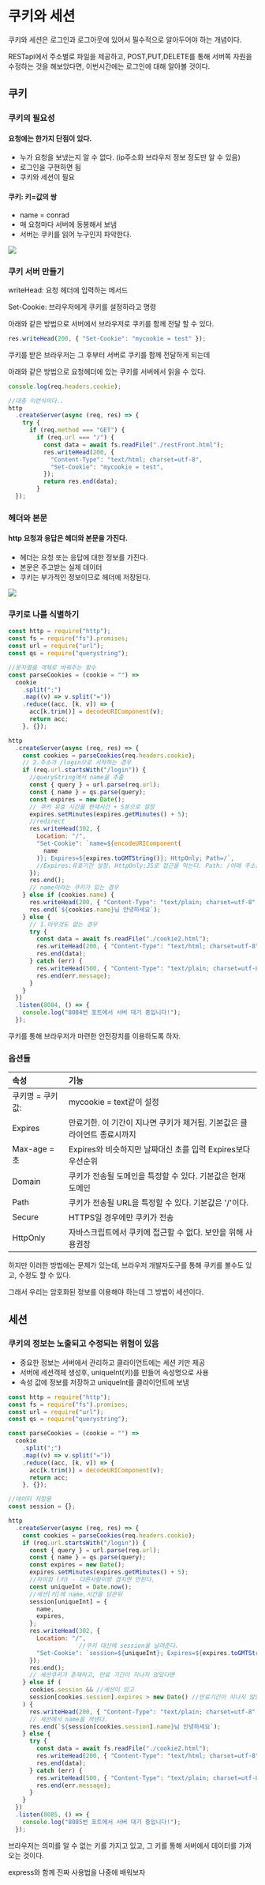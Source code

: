 # 쿠키와 세션

쿠키와 세션은 로그인과 로그아웃에 있어서 필수적으로 알아두어야 하는 개념이다. 

RESTapi에서 주소별로 파일을 제공하고, POST,PUT,DELETE를 통해 서버쪽 자원을 수정하는 것을 해보았다면,  이번시간에는 로그인에 대해 알아볼 것이다. 

## 쿠키

### 쿠키의 필요성

#### 요청에는 한가지 단점이 있다. 

* 누가 요청을 보냈는지 알 수 없다. \(ip주소화 브라우저 정보 정도만 알 수 있음\)
* 로그인을 구현하면 됨
* 쿠키와 세션이 필요

#### 쿠키: 키=값의 쌍

* name = conrad
* 매 요청마다 서버에 동봉해서 보냄
* 서버는 쿠키를 읽어 누구인지 파악한다. 

![](../.gitbook/assets/image%20%281%29.png)

### 쿠키 서버 만들기

writeHead: 요청 헤더에 입력하는 메서드 

Set-Cookie: 브라우저에게 쿠키를 설정하라고 명령

아래와 같은 방법으로 서버에서 브라우저로 쿠키를 함께 전달 할 수 있다. 

```javascript
res.writeHead(200, { "Set-Cookie": "mycookie = test" });
```

쿠키를 받은 브라우저는 그 후부터 서버로 쿠키를 함께 전달하게 되는데

아래와 같은 방법으로 요청헤더에 있는 쿠키를 서버에서 읽을 수 있다. 

```javascript
console.log(req.headers.cookie);
```

```javascript
//대충 이런식이다..
http
  .createServer(async (req, res) => {
    try {
      if (req.method === "GET") {
        if (req.url === "/") {
          const data = await fs.readFile("./restFront.html");
          res.writeHead(200, {
            "Content-Type": "text/html; charset=utf-8",
            "Set-Cookie": "mycookie = test",
          });
          return res.end(data);
        }
  });
```

### 헤더와 본문

#### http 요청과 응답은 헤더와 본문을 가진다. 

* 헤더는 요청 또는 응답에 대한 정보를 가진다.
* 본문은 주고받는 실제 데이터
* 쿠키는 부가적인 정보이므로 헤더에 저장된다.

![](../.gitbook/assets/image%20%2826%29.png)

### 쿠키로 나를 식별하기

```javascript
const http = require("http");
const fs = require("fs").promises;
const url = require("url");
const qs = require("querystring");

//문자열을 객체로 바꿔주는 함수
const parseCookies = (cookie = "") =>
  cookie
    .split(";")
    .map((v) => v.split("="))
    .reduce((acc, [k, v]) => {
      acc[k.trim()] = decodeURIComponent(v);
      return acc;
    }, {});

http
  .createServer(async (req, res) => {
    const cookies = parseCookies(req.headers.cookie);
    // 2.주소가 /login으로 시작하는 경우
    if (req.url.startsWith("/login")) {
      //queryString에서 name을 추출
      const { query } = url.parse(req.url);
      const { name } = qs.parse(query);
      const expires = new Date();
      // 쿠키 유효 시간을 현재시간 + 5분으로 설정
      expires.setMinutes(expires.getMinutes() + 5);
      //redirect
      res.writeHead(302, {
        Location: "/",
        "Set-Cookie": `name=${encodeURIComponent(
          name
        )}; Expires=${expires.toGMTString()}; HttpOnly; Path=/`,
        //Expires:유효기간 설정. HttpOnly:JS로 접근을 막는다. Path: /아래 주소는 쿠키사용 가능
      });
      res.end();
      // name이라는 쿠키가 있는 경우
    } else if (cookies.name) {
      res.writeHead(200, { "Content-Type": "text/plain; charset=utf-8" });
      res.end(`${cookies.name}님 안녕하세요`);
    } else {
      // 1.아무것도 없는 경우
      try {
        const data = await fs.readFile("./cookie2.html");
        res.writeHead(200, { "Content-Type": "text/html; charset=utf-8" });
        res.end(data);
      } catch (err) {
        res.writeHead(500, { "Content-Type": "text/plain; charset=utf-8" });
        res.end(err.message);
      }
    }
  })
  .listen(8084, () => {
    console.log("8084번 포트에서 서버 대기 중입니다!");
  });

```

쿠키를 통해 브라우저가 마련한 안전장치를 이용하도록 하자.

### 옵션들

| 속성 | 기능 |
| :--- | :--- |
| 쿠키명 = 쿠키값: | mycookie = text같이 설정 |
| Expires | 만료기한. 이 기간이 지나면 쿠키가 제거됨. 기본값은 클라이언트 종료시까지 |
| Max-age = 초 | Expires와 비슷하지만 날짜대신 초를 입력 Expires보다 우선순위 |
| Domain | 쿠키가 전송될 도메인을 특정할 수 있다. 기본값은 현재 도메인 |
| Path | 쿠키가 전송될 URL을 특정할 수 있다. 기본값은 '/'이다. |
| Secure | HTTPS일 경우에만 쿠키가 전송 |
| HttpOnly | 자바스크립트에서 쿠키에 접근할 수 없다. 보안을 위해 사용권장 |

하지만 이러한 방법에는 문제가 있는데, 브라우저 개발자도구를 통해 쿠키를 볼수도 있고, 수정도 할 수 있다. 

그래서 우리는 암호화된 정보를 이용해야 하는데 그 방법이 세션이다. 

## 세션

### 쿠키의 정보는 노출되고 수정되는 위험이 있음

* 중요한 정보는 서버에서 관리하고 클라이언트에는 세션 키만 제공
* 서버에 세션객체 생성후, uniqueInt\(키\)를 만들어 속성명으로 사용
* 속성 값에 정보를 저장하고 uniqueInt를 클라이언트에 보냄

```javascript
const http = require("http");
const fs = require("fs").promises;
const url = require("url");
const qs = require("querystring");

const parseCookies = (cookie = "") =>
  cookie
    .split(";")
    .map((v) => v.split("="))
    .reduce((acc, [k, v]) => {
      acc[k.trim()] = decodeURIComponent(v);
      return acc;
    }, {});

//데이터 저장용
const session = {};

http
  .createServer(async (req, res) => {
    const cookies = parseCookies(req.headers.cookie);
    if (req.url.startsWith("/login")) {
      const { query } = url.parse(req.url);
      const { name } = qs.parse(query);
      const expires = new Date();
      expires.setMinutes(expires.getMinutes() + 5);
      //차이점 (키) - 다른사람이랑 겹치면 안된다.
      const uniqueInt = Date.now();
      //세션[키]에 name,시간을 담은뒤
      session[uniqueInt] = {
        name,
        expires,
      };
      res.writeHead(302, {
        Location: "/", 
                    //쿠키 대신에 session을 날려준다. 
        "Set-Cookie": `session=${uniqueInt}; Expires=${expires.toGMTString()}; HttpOnly; Path=/`,
      });
      res.end();
      // 세션쿠키가 존재하고, 만료 기간이 지나지 않았다면
    } else if (
      cookies.session && //세션이 있고
      session[cookies.session].expires > new Date() //만료기간이 지나지 않았다면
    ) {
      res.writeHead(200, { "Content-Type": "text/plain; charset=utf-8" });
      // 세션에서 name을 꺼낸다.
      res.end(`${session[cookies.session].name}님 안녕하세요`);
    } else {
      try {
        const data = await fs.readFile("./cookie2.html");
        res.writeHead(200, { "Content-Type": "text/html; charset=utf-8" });
        res.end(data);
      } catch (err) {
        res.writeHead(500, { "Content-Type": "text/plain; charset=utf-8" });
        res.end(err.message);
      }
    }
  })
  .listen(8085, () => {
    console.log("8085번 포트에서 서버 대기 중입니다!");
  });

```

브라우저는 의미를 알 수 없는 키를 가지고 있고, 그 키를 통해 서버에서 데이터를 가져오는 것이다. 

express와 함께 진짜 사용법을 나중에 배워보자

